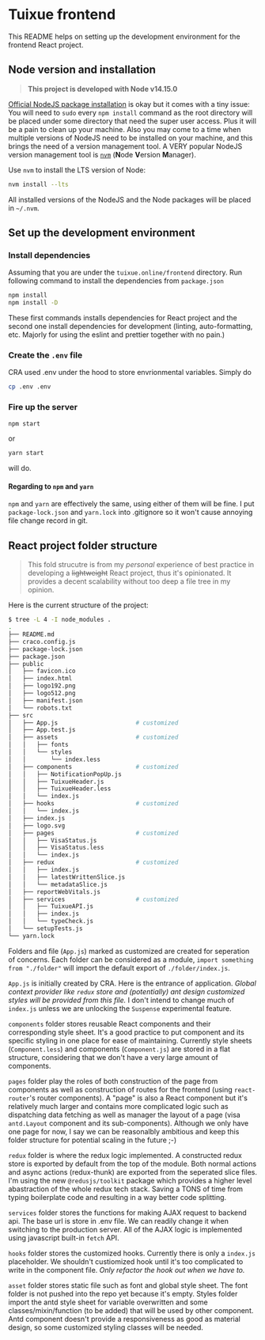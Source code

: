 # Tuixue frontend

This README helps on setting up the development environment for the frontend React project.

## Node version and installation

> **This project is developed with Node v14.15.0**

[Official NodeJS package installation](https://nodejs.org/en/download/) is okay but it comes with a tiny issue: You will need to `sudo` every `npm install` command as the root directory will be placed under some directory that need the super user access. Plus it will be a pain to clean up your machine. Also you may come to a time when multiple versions of NodeJS need to be installed on your machine, and this brings the need of a version management tool. A VERY popular NodeJS version management tool is [`nvm`](https://github.com/nvm-sh/nvm) (**N**ode **V**ersion **M**anager).

Use `nvm` to install the LTS version of Node:

```sh
nvm install --lts
```

All installed versions of the NodeJS and the Node packages will be placed in `~/.nvm`.

## Set up the development environment

### Install dependencies

Assuming that you are under the `tuixue.online/frontend` directory. Run following command to install the dependencies from `package.json`

```sh
npm install
npm install -D
```

These first commands installs dependencies for React project and the second one install dependencies for development (linting, auto-formatting, etc. Majorly for using the eslint and prettier together with no pain.)

### Create the `.env` file

CRA used .env under the hood to store envrionmental variables. Simply do

```sh
cp .env .env
```

### Fire up the server

```sh
npm start
```

or

```sh
yarn start
```

will do.

#### Regarding to `npm` and `yarn`

`npm` and `yarn` are effectively the same, using either of them will be fine. I put `package-lock.json` and `yarn.lock` into .gitignore so it won't cause annoying file change record in git.

## React project folder structure

> This fold strucutre is from my _personal_ experience of best practice in developing a ~~lightweight~~ React project, thus it's opinionated. It provides a decent scalability without too deep a file tree in my opinion.

Here is the current structure of the project:

```sh 
$ tree -L 4 -I node_modules .
.
├── README.md
├── craco.config.js
├── package-lock.json
├── package.json
├── public
│   ├── favicon.ico
│   ├── index.html
│   ├── logo192.png
│   ├── logo512.png
│   ├── manifest.json
│   └── robots.txt
├── src
│   ├── App.js                      # customized
│   ├── App.test.js
│   ├── assets                      # customized
│   │   ├── fonts
│   │   └── styles
│   │       └── index.less
│   ├── components                  # customized
│   │   ├── NotificationPopUp.js
│   │   ├── TuixueHeader.js
│   │   ├── TuixueHeader.less
│   │   └── index.js
│   ├── hooks                       # customized
│   │   └── index.js
│   ├── index.js
│   ├── logo.svg
│   ├── pages                       # customized
│   │   ├── VisaStatus.js
│   │   ├── VisaStatus.less
│   │   └── index.js
│   ├── redux                       # customized
│   │   ├── index.js
│   │   ├── latestWrittenSlice.js
│   │   └── metadataSlice.js
│   ├── reportWebVitals.js
│   ├── services                    # customized
│   │   ├── TuixueAPI.js
│   │   ├── index.js
│   │   └── typeCheck.js
│   └── setupTests.js
└── yarn.lock
```

Folders and file (`App.js`) marked as customized are created for seperation of concerns. Each folder can be considered as a module, `import something from "./folder"` will import the default export of `./folder/index.js`.

`App.js` is initially created by CRA. Here is the entrance of application. _Global context provider like `redux` store and (potentially) ant design customized styles will be provided from this file._ I don't intend to change much of `index.js` unless we are unlocking the `Suspense` experimental feature.

`components` folder stores reusable React components and their corresponding style sheet. It's a good practice to put component and its specific styling in one place for ease of maintaining. Currently style sheets (`Component.less`) and components (`Component.js`) are stored in a flat structure, considering that we don't have a very large amount of components.

`pages` folder play the roles of both construction of the page from components as well as construction of routes for the frontend (using `react-router`'s router components). A "page" is also a React component but it's relatively much larger and contains more complicated logic such as dispatching data fetching as well as manager the layout of a page (visa `antd.Layout` component and its sub-components). Although we only have one page for now, I say we can be reasonalbly ambitious and keep this folder structure for potential scaling in the future ;-)

`redux` folder is where the redux logic implemented. A constructed redux store is exported by default from the top of the module. Both normal actions and async actions (redux-thunk) are exported from the seperated slice files. I'm using the new `@redusjs/toolkit` package which provides a higher level abastraction of the whole redux tech stack. Saving a TONS of time from typing boilerplate code and resulting in a way better code splitting.

`services` folder stores the functions for making AJAX request to backend api. The base
url is store in .env file. We can readily change it when switching to the production server. All of the AJAX logic is implemented using javascript built-in `fetch` API.

`hooks` folder stores the customized hooks. Currently there is only a `index.js` placeholder. We shouldn't custiomized hook until it's too complicated to write in the component file. _Only refactor the hook out when we have to._

`asset` folder stores static file such as font and global style sheet. The font folder is not pushed into the repo yet because it's empty. Styles folder import the antd style sheet for variable overwritten and some classes/mixin/function (to be added) that will be used by other component. Antd component doesn't provide a responsiveness as good as material design, so some customized styling classes will be needed.
